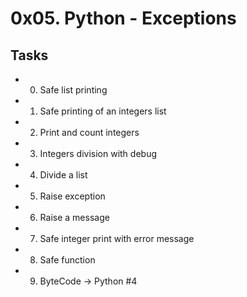 # 0x05. Python - Exceptions
## Tasks
* 0. Safe list printing
* 1. Safe printing of an integers list
* 2. Print and count integers
* 3. Integers division with debug
* 4. Divide a list
* 5. Raise exception
* 6. Raise a message
* 7. Safe integer print with error message
* 8. Safe function
* 9. ByteCode -> Python #4
